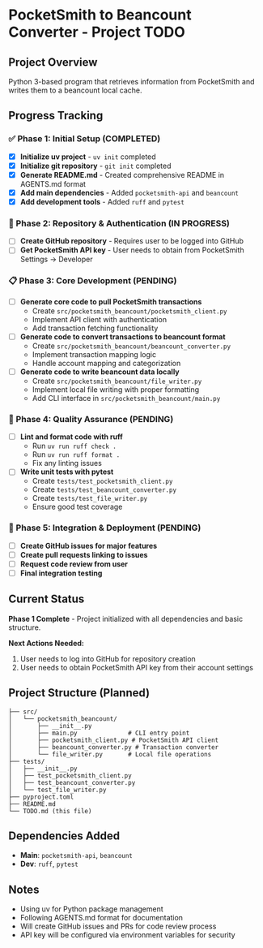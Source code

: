 # PocketSmith to Beancount Converter - Project TODO

## Project Overview
Python 3-based program that retrieves information from PocketSmith and writes them to a beancount local cache.

## Progress Tracking

### ✅ Phase 1: Initial Setup (COMPLETED)
- [x] **Initialize uv project** - `uv init` completed
- [x] **Initialize git repository** - `git init` completed  
- [x] **Generate README.md** - Created comprehensive README in AGENTS.md format
- [x] **Add main dependencies** - Added `pocketsmith-api` and `beancount`
- [x] **Add development tools** - Added `ruff` and `pytest`

### 🔄 Phase 2: Repository & Authentication (IN PROGRESS)
- [ ] **Create GitHub repository** - Requires user to be logged into GitHub
- [ ] **Get PocketSmith API key** - User needs to obtain from PocketSmith Settings → Developer

### 📋 Phase 3: Core Development (PENDING)
- [ ] **Generate core code to pull PocketSmith transactions**
  - Create `src/pocketsmith_beancount/pocketsmith_client.py`
  - Implement API client with authentication
  - Add transaction fetching functionality
- [ ] **Generate code to convert transactions to beancount format**
  - Create `src/pocketsmith_beancount/beancount_converter.py`
  - Implement transaction mapping logic
  - Handle account mapping and categorization
- [ ] **Generate code to write beancount data locally**
  - Create `src/pocketsmith_beancount/file_writer.py`
  - Implement local file writing with proper formatting
  - Add CLI interface in `src/pocketsmith_beancount/main.py`

### 🧪 Phase 4: Quality Assurance (PENDING)
- [ ] **Lint and format code with ruff**
  - Run `uv run ruff check .`
  - Run `uv run ruff format .`
  - Fix any linting issues
- [ ] **Write unit tests with pytest**
  - Create `tests/test_pocketsmith_client.py`
  - Create `tests/test_beancount_converter.py`
  - Create `tests/test_file_writer.py`
  - Ensure good test coverage

### 🚀 Phase 5: Integration & Deployment (PENDING)
- [ ] **Create GitHub issues for major features**
- [ ] **Create pull requests linking to issues**
- [ ] **Request code review from user**
- [ ] **Final integration testing**

## Current Status
**Phase 1 Complete** - Project initialized with all dependencies and basic structure.

**Next Actions Needed:**
1. User needs to log into GitHub for repository creation
2. User needs to obtain PocketSmith API key from their account settings

## Project Structure (Planned)
```
├── src/
│   └── pocketsmith_beancount/
│       ├── __init__.py
│       ├── main.py              # CLI entry point
│       ├── pocketsmith_client.py # PocketSmith API client
│       ├── beancount_converter.py # Transaction converter
│       └── file_writer.py       # Local file operations
├── tests/
│   ├── __init__.py
│   ├── test_pocketsmith_client.py
│   ├── test_beancount_converter.py
│   └── test_file_writer.py
├── pyproject.toml
├── README.md
└── TODO.md (this file)
```

## Dependencies Added
- **Main**: `pocketsmith-api`, `beancount`
- **Dev**: `ruff`, `pytest`

## Notes
- Using uv for Python package management
- Following AGENTS.md format for documentation
- Will create GitHub issues and PRs for code review process
- API key will be configured via environment variables for security